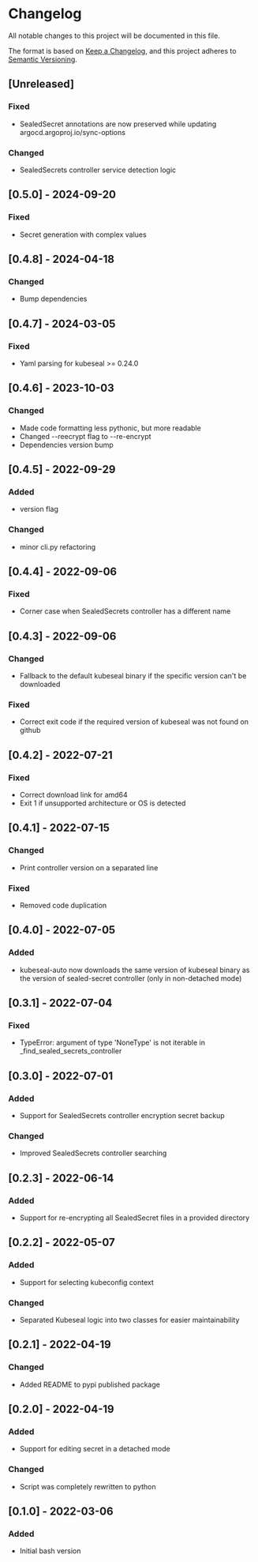 # Changelog
All notable changes to this project will be documented in this file.

The format is based on [Keep a Changelog](https://keepachangelog.com/en/1.0.0/),
and this project adheres to [Semantic Versioning](https://semver.org/spec/v2.0.0.html).

## [Unreleased]
### Fixed
- SealedSecret annotations are now preserved while updating argocd.argoproj.io/sync-options
### Changed
- SealedSecrets controller service detection logic

## [0.5.0] - 2024-09-20
### Fixed
- Secret generation with complex values

## [0.4.8] - 2024-04-18
### Changed
- Bump dependencies

## [0.4.7] - 2024-03-05
### Fixed
- Yaml parsing for kubeseal >= 0.24.0

## [0.4.6] - 2023-10-03
### Changed
- Made code formatting less pythonic, but more readable
- Changed --reecrypt flag to --re-encrypt
- Dependencies version bump

## [0.4.5] - 2022-09-29
### Added
- version flag
### Changed
- minor cli.py refactoring

## [0.4.4] - 2022-09-06
### Fixed
- Corner case when SealedSecrets controller has a different name

## [0.4.3] - 2022-09-06
### Changed
- Fallback to the default kubeseal binary if the specific version can't be downloaded
### Fixed
- Correct exit code if the required version of kubeseal was not found on github

## [0.4.2] - 2022-07-21
### Fixed
- Correct download link for amd64
- Exit 1 if unsupported architecture or OS is detected

## [0.4.1] - 2022-07-15
### Changed
- Print controller version on a separated line
### Fixed
- Removed code duplication

## [0.4.0] - 2022-07-05
### Added
- kubeseal-auto now downloads the same version of kubeseal binary as the version of sealed-secret controller (only in non-detached mode)

## [0.3.1] - 2022-07-04
### Fixed
- TypeError: argument of type 'NoneType' is not iterable in _find_sealed_secrets_controller

## [0.3.0] - 2022-07-01
### Added
- Support for SealedSecrets controller encryption secret backup
### Changed
- Improved SealedSecrets controller searching

## [0.2.3] - 2022-06-14
### Added
- Support for re-encrypting all SealedSecret files in a provided directory

## [0.2.2] - 2022-05-07
### Added
- Support for selecting kubeconfig context
### Changed
- Separated Kubeseal logic into two classes for easier maintainability

## [0.2.1] - 2022-04-19
### Changed
- Added README to pypi published package

## [0.2.0] - 2022-04-19
### Added
- Support for editing secret in a detached mode
### Changed
- Script was completely rewritten to python

## [0.1.0] - 2022-03-06
### Added
- Initial bash version
